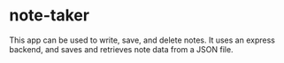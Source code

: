 # note-taker
This app can be used to write, save, and delete notes. It uses an express backend, and saves and retrieves note data from a JSON file.
